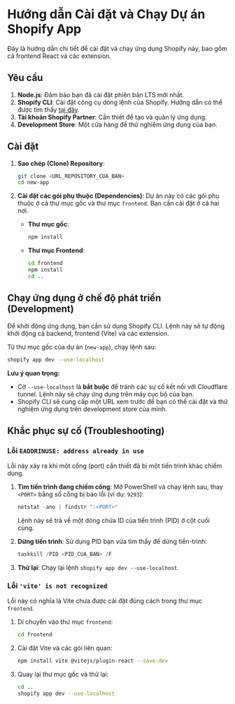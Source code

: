 # Hướng dẫn Cài đặt và Chạy Dự án Shopify App

Đây là hướng dẫn chi tiết để cài đặt và chạy ứng dụng Shopify này, bao gồm cả frontend React và các extension.

## Yêu cầu

1.  **Node.js**: Đảm bảo bạn đã cài đặt phiên bản LTS mới nhất.
2.  **Shopify CLI**: Cài đặt công cụ dòng lệnh của Shopify. Hướng dẫn có thể được tìm thấy [tại đây](https://shopify.dev/docs/apps/tools/cli).
3.  **Tài khoản Shopify Partner**: Cần thiết để tạo và quản lý ứng dụng.
4.  **Development Store**: Một cửa hàng để thử nghiệm ứng dụng của bạn.

## Cài đặt

1.  **Sao chép (Clone) Repository**:

    ```bash
    git clone <URL_REPOSITORY_CUA_BAN>
    cd new-app
    ```

2.  **Cài đặt các gói phụ thuộc (Dependencies)**:
    Dự án này có các gói phụ thuộc ở cả thư mục gốc và thư mục `frontend`. Bạn cần cài đặt ở cả hai nơi.

    - **Thư mục gốc**:
      ```bash
      npm install
      ```
    - **Thư mục Frontend**:
      ```bash
      cd frontend
      npm install
      cd ..
      ```

## Chạy ứng dụng ở chế độ phát triển (Development)

Để khởi động ứng dụng, bạn cần sử dụng Shopify CLI. Lệnh này sẽ tự động khởi động cả backend, frontend (Vite) và các extension.

Từ thư mục gốc của dự án (`new-app`), chạy lệnh sau:

```bash
shopify app dev --use-localhost
```

**Lưu ý quan trọng:**

- Cờ `--use-localhost` là **bắt buộc** để tránh các sự cố kết nối với Cloudflare tunnel. Lệnh này sẽ chạy ứng dụng trên máy cục bộ của bạn.
- Shopify CLI sẽ cung cấp một URL xem trước để bạn có thể cài đặt và thử nghiệm ứng dụng trên development store của mình.

## Khắc phục sự cố (Troubleshooting)

### Lỗi `EADDRINUSE: address already in use`

Lỗi này xảy ra khi một cổng (port) cần thiết đã bị một tiến trình khác chiếm dụng.

1.  **Tìm tiến trình đang chiếm cổng**:
    Mở PowerShell và chạy lệnh sau, thay `<PORT>` bằng số cổng bị báo lỗi (ví dụ: `9293`):

    ```powershell
    netstat -ano | findstr ":<PORT>"
    ```

    Lệnh này sẽ trả về một dòng chứa ID của tiến trình (PID) ở cột cuối cùng.

2.  **Dừng tiến trình**:
    Sử dụng PID bạn vừa tìm thấy để dừng tiến-trình:

    ```powershell
    taskkill /PID <PID_CUA_BAN> /F
    ```

3.  **Thử lại**:
    Chạy lại lệnh `shopify app dev --use-localhost`.

### Lỗi `'vite' is not recognized`

Lỗi này có nghĩa là Vite chưa được cài đặt đúng cách trong thư mục `frontend`.

1.  Di chuyển vào thư mục `frontend`:
    ```bash
    cd frontend
    ```
2.  Cài đặt Vite và các gói liên quan:
    ```bash
    npm install vite @vitejs/plugin-react --save-dev
    ```
3.  Quay lại thư mục gốc và thử lại:
    ```bash
    cd ..
    shopify app dev --use-localhost
    ```

